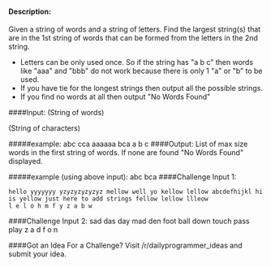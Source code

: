 #### Description:


Given a string of words and a string of letters. Find the largest string(s) that are in the 1st string of words that can be formed from the letters in the 2nd string.
* Letters can be only used once. So if the string has "a b c" then words like "aaa" and "bbb" do not work because there is only 1 "a" or "b" to be used.
* If you have tie for the longest strings then output all the possible strings.
* If you find no words at all then output "No Words Found"

####Input:
(String of words)

(String of characters)

#####example:
    abc cca aaaaaa bca
    a b c
####Output:
List of max size words in the first string of words. If none are found "No Words Found" displayed.

#####example (using above input):
    abc bca
####Challenge Input 1:

    hello yyyyyyy yzyzyzyzyzyz mellow well yo kellow lellow abcdefhijkl hi is yellow just here to add strings fellow lellow llleow 
    l e l o h m f y z a b w

####Challenge Input 2:
    sad das day mad den foot ball down touch pass play
    z a d f o n

####Got an Idea For a Challenge?
Visit /r/dailyprogrammer_ideas and submit your idea.